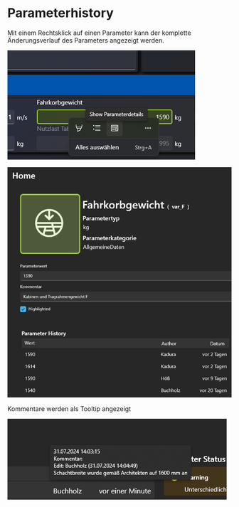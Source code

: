 # Parameterhistory

Mit einem Rechtsklick auf einen Parameter kann der komplette Änderungsverlauf des Parameters angezeigt werden.

![image](/LiftDataManager/Docs/HelpImages/image128.png) 

![image](/LiftDataManager/Docs/HelpImages/image129.png) 

Kommentare werden als Tooltip angezeigt

![image](/LiftDataManager/Docs/HelpImages/image130.png)
